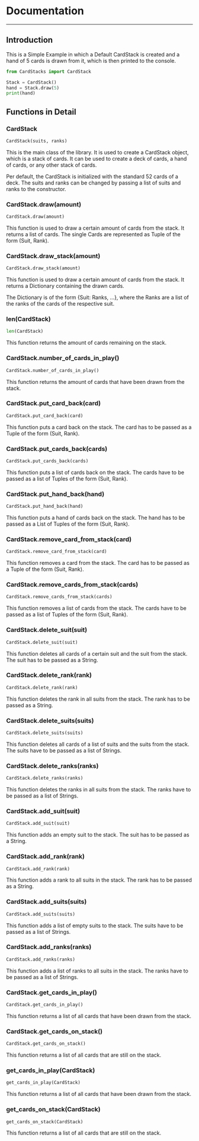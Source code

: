 
# Documentation

---
 

## Introduction

This is a Simple Example in which a Default CardStack is created and a hand of 5 cards is drawn from it, which is then printed to the console.

```python
from CardStacks import CardStack

Stack = CardStack()
hand = Stack.draw(5)
print(hand)
```

## Functions in Detail

### CardStack

```python
CardStack(suits, ranks)
```
This is the main class of the library. It is used to create a CardStack object, which is a stack of cards. It can be used to create a deck of cards, a hand of cards, or any other stack of cards.

Per default, the CardStack is initialized with the standard 52 cards of a deck. The suits and ranks can be changed by passing a list of suits and ranks to the constructor.

### CardStack.draw(amount)

```python
CardStack.draw(amount)
```
This function is used to draw a certain amount of cards from the stack. It returns a list of cards. The single Cards are represented as Tuple of the form (Suit, Rank).

### CardStack.draw_stack(amount)

```python
CardStack.draw_stack(amount)
```
This function is used to draw a certain amount of cards from the stack. It returns a Dictionary containing the drawn cards.

The Dictionary is of the form {Suit: Ranks, ...}, where the Ranks are a list of the ranks of the cards of the respective suit.

### len(CardStack)

```python
len(CardStack)
```
This function returns the amount of cards remaining on the stack.

### CardStack.number_of_cards_in_play()

```python
CardStack.number_of_cards_in_play()
```
This function returns the amount of cards that have been drawn from the stack.

### CardStack.put_card_back(card)

```python
CardStack.put_card_back(card)
```
This function puts a card back on the stack. The card has to be passed as a Tuple of the form (Suit, Rank).

### CardStack.put_cards_back(cards)

```python
CardStack.put_cards_back(cards)
```
This function puts a list of cards back on the stack. The cards have to be passed as a list of Tuples of the form (Suit, Rank).

### CardStack.put_hand_back(hand)

```python
CardStack.put_hand_back(hand)
```
This function puts a hand of cards back on the stack. The hand has to be passed as a List of Tuples of the form (Suit, Rank).

### CardStack.remove_card_from_stack(card)

```python
CardStack.remove_card_from_stack(card)
```
This function removes a card from the stack. The card has to be passed as a Tuple of the form (Suit, Rank).

### CardStack.remove_cards_from_stack(cards)

```python
CardStack.remove_cards_from_stack(cards)
```
This function removes a list of cards from the stack. The cards have to be passed as a list of Tuples of the form (Suit, Rank).

### CardStack.delete_suit(suit)

```python
CardStack.delete_suit(suit)
```
This function deletes all cards of a certain suit and the suit from the stack. The suit has to be passed as a String.

### CardStack.delete_rank(rank)

```python
CardStack.delete_rank(rank)
```
This function deletes the rank in all suits from the stack. The rank has to be passed as a String.

### CardStack.delete_suits(suits)

```python
CardStack.delete_suits(suits)
```
This function deletes all cards of a list of suits and the suits from the stack. The suits have to be passed as a list of Strings.

### CardStack.delete_ranks(ranks)

```python
CardStack.delete_ranks(ranks)
```
This function deletes the ranks in all suits from the stack. The ranks have to be passed as a list of Strings.

### CardStack.add_suit(suit)

```python
CardStack.add_suit(suit)
```
This function adds an empty suit to the stack. The suit has to be passed as a String.

### CardStack.add_rank(rank)

```python
CardStack.add_rank(rank)
```
This function adds a rank to all suits in the stack. The rank has to be passed as a String.

### CardStack.add_suits(suits)

```python
CardStack.add_suits(suits)
```
This function adds a list of empty suits to the stack. The suits have to be passed as a list of Strings.

### CardStack.add_ranks(ranks)

```python
CardStack.add_ranks(ranks)
```
This function adds a list of ranks to all suits in the stack. The ranks have to be passed as a list of Strings.

### CardStack.get_cards_in_play()

```python
CardStack.get_cards_in_play()
```
This function returns a list of all cards that have been drawn from the stack.

### CardStack.get_cards_on_stack()

```python
CardStack.get_cards_on_stack()
```
This function returns a list of all cards that are still on the stack.

### get_cards_in_play(CardStack)

```python
get_cards_in_play(CardStack)
```
This function returns a list of all cards that have been drawn from the stack.

### get_cards_on_stack(CardStack)

```python
get_cards_on_stack(CardStack)
```
This function returns a list of all cards that are still on the stack.
